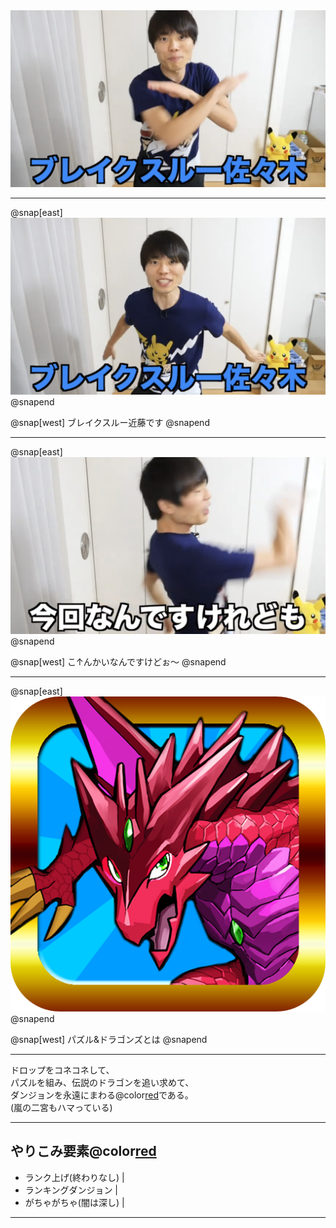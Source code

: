 <img src="assets/break1.png" />

---

@snap[east]
<img src="assets/break2.png" />
@snapend

@snap[west]
ブレイクスルー近藤です
@snapend

---

@snap[east]
<img src="assets/break3.png" />
@snapend

@snap[west]
こ↑んかいなんですけどぉ〜
@snapend

---

@snap[east]
<img src="assets/icon.png" />
@snapend

@snap[west]
パズル&ドラゴンズとは
@snapend

---

ドロップをコネコネして、<br>
パズルを組み、伝説のドラゴンを追い求めて、<br>
ダンジョンを永遠にまわる@color[red](神ゲー)である。<br>
(嵐の二宮もハマっている)

---

## やりこみ要素@color[red](♡)
* ランク上げ(終わりなし) |
* ランキングダンジョン |
* がちゃがちゃ(闇は深し) |

---
